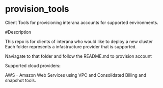 # provision_tools
Client Tools for provisioning interana accounts for supported environments.

#Description

This repo is for clients of interana who would like to deploy a new cluster
Each folder represents a infastructure provider that is supported.

Naviagate to that folder and follow the README.md to provision account

Supported cloud providers:

AWS - Amazon Web Services using VPC and Consolidated Billing and snapshot tools.



